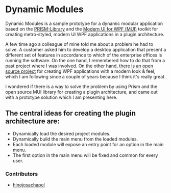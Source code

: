 # Dynamic Modules
Dynamic Modules is a sample prototype for a dynamic modular application based on the [PRISM-Library](https://github.com/PrismLibrary/Prism) and the [Modern UI for WPF (MUI)](https://github.com/firstfloorsoftware/mui) toolkit for creating metro-styled, modern UI WPF applications in a plugin architecture.

A few time ago a colleague of mine told me about a problem he had to solve. A customer asked him to develop a desktop application that present a different set of features in accordance to which of the enterprise offices is running the software. On the one hand, I remembered how to do that from a past project where I was involved. On the other hand, [there is an open source project](https://github.com/firstfloorsoftware/mui) for creating WPF applications with a modern look & feel, which I am following since a couple of years because I think it's really great.

I wondered if there is a way to solve the problem by using Prism and the open source MUI library for creating a plugin architecture, and came out with a prototype solution which I am presenting here.

## The central ideas for creating the plugin architecture are:
  * Dynamically load the desired project modules.
  * Dynamically build the main menu from the loaded modules.
  * Each loaded module will expose an entry point for an option in the main menu.
  * The first option in the main menu will be fixed and common for every user.

### Contributors
  * [hinojosachapel](https://github.com/hinojosachapel)
